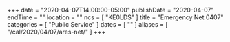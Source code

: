 +++
date = "2020-04-07T14:00:00-05:00"
publishDate = "2020-04-07"
endTime = ""
location = ""
ncs = [ "KE0LDS" ]
title = "Emergency Net 0407"
categories = [ "Public Service" ]
dates = [ "" ]
aliases = [ "/cal/2020/04/07/ares-net/" ]
+++
